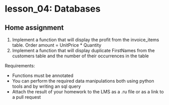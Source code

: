 # lesson_04: Databases

## Home assignment

1. Implement a function that will display the profit from the invoice_items table. Order amount = UnitPrice * Quantity
2. Implement a function that will display duplicate FirstNames from the customers table and the number of their occurrences in the table

Requirements:

- Functions must be annotated
- You can perform the required data manipulations both using python tools and by writing an sql query
- Attach the result of your homework to the LMS as a .ru file or as a link to a pull request